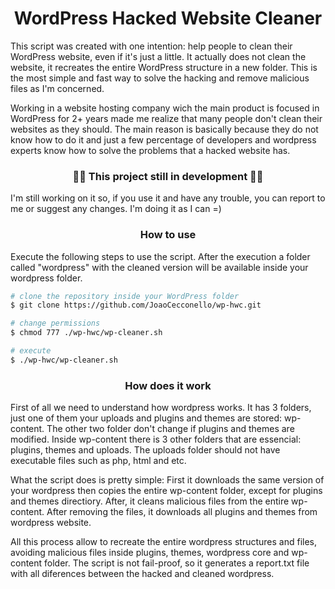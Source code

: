 <h1 align="center">WordPress Hacked Website Cleaner</h1>
<p>
    This script was created with one intention: help people to clean their WordPress website, even if it's just a little. It actually does not clean the website, it recreates the entire WordPress structure in a new folder. This is the most simple and fast way to solve the hacking and remove malicious files as I'm concerned.
</p>
<p>
    Working in a website hosting company wich the main product is focused in WordPress for 2+ years made me realize that many people don't clean their websites as they should. The main reason is basically because they do not know how to do it and just a few percentage of developers and wordpress experts know how to solve the problems that a hacked website has.
</p>

<h3 align="center">🚧🚧 This project still in development 🚧🚧</h3>
<p>
    I'm still working on it so, if you use it and have any trouble, you can report to me or suggest any changes. I'm doing it as I can =)
</p>

<h3 align="center">How to use</h3>
<p>
    Execute the following steps to use the script. After the execution a folder called "wordpress" with the cleaned version will be available inside your wordpress folder.
</p>


```bash
# clone the repository inside your WordPress folder
$ git clone https://github.com/JoaoCecconello/wp-hwc.git

# change permissions
$ chmod 777 ./wp-hwc/wp-cleaner.sh

# execute
$ ./wp-hwc/wp-cleaner.sh
```
<h3 align="center">How does it work</h3>
<p>
    First of all we need to understand how wordpress works. It has 3 folders, just one of them your uploads and plugins and themes are stored: wp-content. The other two folder don't change if plugins and themes are modified. Inside wp-content there is 3 other folders that are essencial: plugins, themes and uploads. The uploads folder should not have executable files such as php, html and etc.
</p>
<p>
    What the script does is pretty simple: First it downloads the same version of your wordpress then copies the entire wp-content folder, except for plugins and themes directiory. After, it cleans malicious files from the entire wp-content. After removing the files, it downloads all plugins and themes from wordpress website. 
</p>
<p>
    All this process allow to recreate the entire wordpress structures and files, avoiding malicious files inside plugins, themes, wordpress core and wp-content folder. The script is not fail-proof, so it generates a report.txt file with all diferences between the hacked and cleaned wordpress.
</p>
